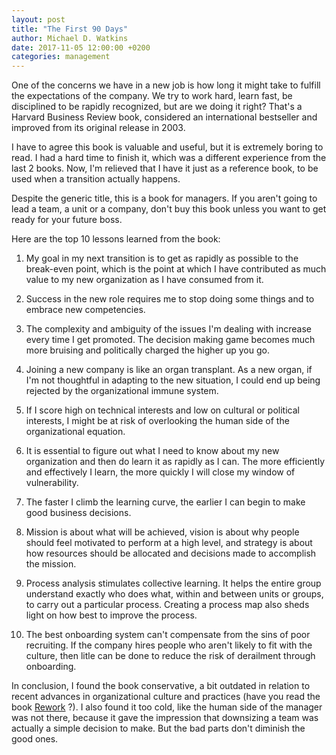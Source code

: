 ```yaml
---
layout: post
title: "The First 90 Days"
author: Michael D. Watkins
date: 2017-11-05 12:00:00 +0200
categories: management
---
```


One of the concerns we have in a new job is how long it might take to fulfill the expectations of the company. We try to work hard, learn fast, be disciplined to be rapidly recognized, but are we doing it right? That's a Harvard Business Review book, considered an international bestseller and improved from its original release in 2003.

I have to agree this book is valuable and useful, but it is extremely boring to read. I had a hard time to finish it, which was a different experience from the last 2 books. Now, I'm relieved that I have it just as a reference book, to be used when a transition actually happens.

Despite the generic title, this is a book for managers. If you aren't going to lead a team, a unit or a company, don't buy this book unless you want to get ready for your future boss.

Here are the top 10 lessons learned from the book:

1. My goal in my next transition is to get as rapidly as possible to the break-even point, which is the point at which I have contributed as much value to my new organization as I have consumed from it.

2. Success in the new role requires me to stop doing some things and to embrace new competencies.

3. The complexity and ambiguity of the issues I'm dealing with increase every time I get promoted. The decision making game becomes much more bruising and politically charged the higher up you go.

4. Joining a new company is like an organ transplant. As a new organ, if I'm not thoughtful in adapting to the new situation, I could end up being rejected by the organizational immune system.

5. If I score high on technical interests and low on cultural or political interests, I might be at risk of overlooking the human side of the organizational equation.

6. It is essential to figure out what I need to know about my new organization and then do learn it as rapidly as I can. The more efficiently and effectively I learn, the more quickly I will close my window of vulnerability.

7. The faster I climb the learning curve, the earlier I can begin to make good business decisions.

8. Mission is about what will be achieved, vision is about why people should feel motivated to perform at a high level, and strategy is about how resources should be allocated and decisions made to accomplish the mission.

9. Process analysis stimulates collective learning. It helps the entire group understand exactly who does what, within and between units or groups, to carry out a particular process. Creating a process map also sheds light on how best to improve the process.

10. The best onboarding system can't compensate from the sins of poor recruiting. If the company hires people who aren't likely to fit with the culture, then litle can be done to reduce the risk of derailment through onboarding.

In conclusion, I found the book conservative, a bit outdated in relation to recent advances in organizational culture and practices (have you read the book [Rework][rework] ?). I also found it too cold, like the human side of the manager was not there, because it gave the impression that downsizing a team was actually a simple decision to make. But the bad parts don't diminish the good ones.

[rework]: https://37signals.com/rework